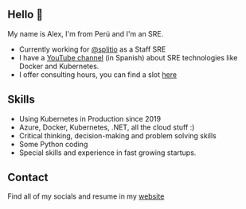 ## Hello 👋

My name is Alex, I'm from Perú and I'm an SRE.

* Currently working for [@splitio](https://github.com/splitio) as a Staff SRE
* I have a [YouTube channel](https://youtube.com/@alexespejoch) (in Spanish) about SRE technologies like Docker and Kubernetes.
* I offer consulting hours, you can find a slot [here](https://alexespejoch.github.com)

## Skills

* Using Kubernetes in Production since 2019
* Azure, Docker, Kubernetes, .NET, all the cloud stuff :) 
* Critical thinking, decision-making and problem solving skills
* Some Python coding
* Special skills and experience in fast growing startups.

## Contact

Find all of my socials and resume in my [website](https://alexespejoch.github.com)

<!--
**alexespejoch/alexespejoch** is a ✨ _special_ ✨ repository because its `README.md` (this file) appears on your GitHub profile.

Here are some ideas to get you started:

- 🔭 I’m currently working on ...
- 🌱 I’m currently learning ...
- 👯 I’m looking to collaborate on ...
- 🤔 I’m looking for help with ...
- 💬 Ask me about ...
- 📫 How to reach me: ...
- 😄 Pronouns: ...
- ⚡ Fun fact: ...
-->

